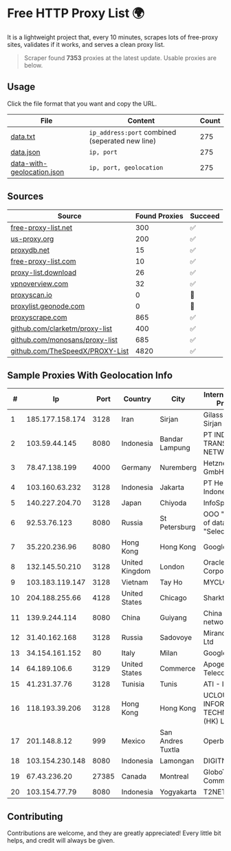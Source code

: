 
# Free HTTP Proxy List 🌍

It is a lightweight project that, every 10 minutes, scrapes lots of free-proxy sites, validates if it works, and serves a clean proxy list.


> Scraper found **7353** proxies at the latest update. Usable proxies are below.

## Usage

Click the file format that you want and copy the URL.


|File|Content|Count|
|----|-------|-----|
|[data.txt](https://raw.githubusercontent.com/themiralay/Proxy-List-World/master/data.txt)|`ip_address:port` combined (seperated new line)|275|
|[data.json](https://raw.githubusercontent.com/themiralay/Proxy-List-World/master/data.json)|`ip, port`|275|
|[data-with-geolocation.json](https://raw.githubusercontent.com/themiralay/Proxy-List-World/master/data-with-geolocation.json)|`ip, port, geolocation`|275|

## Sources

|Source|Found Proxies|Succeed|
|------|-------------|-------|
|[free-proxy-list.net](https://free-proxy-list.net)|300|✅|
|[us-proxy.org](https://www.us-proxy.org)|200|✅|
|[proxydb.net](http://proxydb.net)|15|✅|
|[free-proxy-list.com](https://free-proxy-list.com/?page=&port=&type%5B%5D=http&type%5B%5D=https&up_time=0&search=Search)|10|✅|
|[proxy-list.download](https://www.proxy-list.download/HTTP)|26|✅|
|[vpnoverview.com](https://vpnoverview.com/privacy/anonymous-browsing/free-proxy-servers)|32|✅|
|[proxyscan.io](https://www.proxyscan.io)|0|🚫|
|[proxylist.geonode.com](https://proxylist.geonode.com/api/proxy-list?limit=300&page=1&sort_by=lastChecked&sort_type=desc&protocols=http,https)|0|🚫|
|[proxyscrape.com](https://api.proxyscrape.com/v2/?request=displayproxies&protocol=http&timeout=10000&country=all&ssl=all&anonymity=all)|865|✅|
|[github.com/clarketm/proxy-list](https://raw.githubusercontent.com/clarketm/proxy-list/master/proxy-list-raw.txt)|400|✅|
|[github.com/monosans/proxy-list](https://raw.githubusercontent.com/monosans/proxy-list/main/proxies/http.txt)|685|✅|
|[github.com/TheSpeedX/PROXY-List](https://raw.githubusercontent.com/TheSpeedX/PROXY-List/master/http.txt)|4820|✅|


## Sample Proxies With Geolocation Info

|#|Ip|Port|Country|City|Internet Service Provider|
|-|--|----|-------|----|-------------------------|
|1|185.177.158.174|3128|Iran|Sirjan|Gilass Rayaneh Sirjan Co|
|2|103.59.44.145|8080|Indonesia|Bandar Lampung|PT INDONESIA TRANS NETWORK|
|3|78.47.138.199|4000|Germany|Nuremberg|Hetzner Online GmbH|
|4|103.160.63.232|3128|Indonesia|Jakarta|PT Herza Digital Indonesia|
|5|140.227.204.70|3128|Japan|Chiyoda|InfoSphere|
|6|92.53.76.123|8080|Russia|St Petersburg|OOO "Network of data-centers "Selectel"|
|7|35.220.236.96|8080|Hong Kong|Hong Kong|Google LLC|
|8|132.145.50.210|3128|United Kingdom|London|Oracle Corporation|
|9|103.183.119.147|3128|Vietnam|Tay Ho|MYCLOUD|
|10|204.188.255.66|4128|United States|Chicago|Sharktech|
|11|139.9.244.114|8080|China|Guiyang|China Unicom IP network|
|12|31.40.162.168|3128|Russia|Sadovoye|Miranda-Media Ltd|
|13|34.154.161.152|80|Italy|Milan|Google LLC|
|14|64.189.106.6|3129|United States|Commerce|Apogee Telecom Inc.|
|15|41.231.37.76|3128|Tunisia|Tunis|ATI - ISP|
|16|118.193.39.206|3128|Hong Kong|Hong Kong|UCLOUD INFORMATION TECHNOLOGY (HK) LIMITED|
|17|201.148.8.12|999|Mexico|San Andres Tuxtla|Operbes|
|18|103.154.230.148|8080|Indonesia|Lamongan|DIGITNET|
|19|67.43.236.20|27385|Canada|Montreal|GloboTech Communications|
|20|103.154.77.79|8080|Indonesia|Yogyakarta|T2NET|



## Contributing

Contributions are welcome, and they are greatly appreciated! Every
little bit helps, and credit will always be given.

